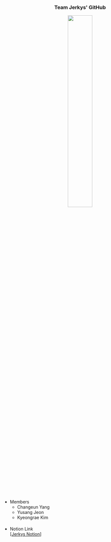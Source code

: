 <h3 align = 'center'>Team Jerkys' GitHub</h3>

<div align = 'center'>
  <img src = 'https://user-images.githubusercontent.com/104478650/188068115-f6fb1615-06dc-45e6-8ef3-b58c9591aafa.png' width = '40%'>
</div>

- Members
  - Changeun Yang
  - Yusang Jeon
  - Kyeongrae Kim

####

- Notion Link  
  [[Jerkys Notion](https://www.notion.so/marigoldj/Jerkys-49e5d3b791214855b20c9f53651af3e2)]
